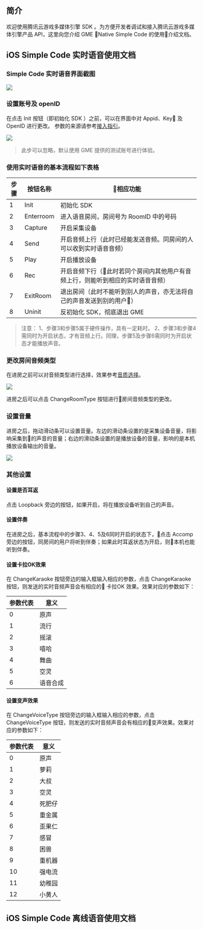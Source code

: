 ## 简介

欢迎使用腾讯云游戏多媒体引擎 SDK 。为方便开发者调试和接入腾讯云游戏多媒体引擎产品 API，这里向您介绍 GME Native Simple Code 的使用介绍文档。


## iOS Simple Code 实时语音使用文档

### Simple Code 实时语音界面截图

![](https://main.qcloudimg.com/raw/8dedada55d29b5c9d4e6b5e6058caf24/iOSSimpleCode.png)

### 设置账号及 openID
在点击 Init 按钮（即初始化 SDK ）之前，可以在界面中对 Appid、Key 及 OpenID 进行更改。
参数的来源请参考[接入指引](https://cloud.tencent.com/document/product/607/10782#5..E9.89.B4.E6.9D.83.E4.BF.A1.E6.81.AF.E6.A8.A1.E5.9D.97.EF.BC.8C.E5.8F.AF.E8.8E.B7.E5.8F.96.E5.BA.94.E7.94.A8.E7.9B.B8.E5.BA.94.E7.9A.84.E9.89.B4.E6.9D.83.E3.80.82)。

![](https://main.qcloudimg.com/raw/3694b25f16bd8d3a93385294c1f3332d/iosSimpleCode_1.png)

> 此步可以忽略，默认使用 GME 提供的测试账号进行体验。

### 使用实时语音的基本流程如下表格

|步骤|按钮名称|相应功能|
|----|----|---|
|1|Init|初始化 SDK|
|2|Enterroom|进入语音房间，房间号为 RoomID 中的号码|
|3|Capture|开启采集设备|
|4|Send|开启音频上行（此时已经能发送音频。同房间的人可以收到实时语音音频）|
|5|Play|开启播放设备|
|6|Rec|开启音频下行（此时若同个房间内其他用户有音频上行，则能听到相应的实时语音音频）|
|7|ExitRoom|退出房间（此时不能听到别人的声音，亦无法将自己的声音发送到别的用户）|
|8|Uninit|反初始化 SDK，彻底退出 GME|

> 注意：
> 1、步骤3和步骤5属于硬件操作，具有一定耗时。
> 2、步骤3和步骤4需同时为开启状态，才有音频上行。同理，步骤5及步骤6需同时为开启状态才能播放声音。


### 更改房间音频类型
在进房之前可以对音频类型进行选择，效果参考[音质选择](https://cloud.tencent.com/document/product/607/18522)。

![](https://main.qcloudimg.com/raw/25929745d76d6e1de3adc16055729d0e/iosSimpleCode_2.png)

进房之后可以点击 ChangeRoomType 按钮进行房间音频类型的更改。


###  设置音量
进房之后，拖动滑动条可以设置音量。左边的滑动条设置的是采集设备音量，将影响采集到的声音的音量；右边的滑动条设置的是播放设备的音量，影响的是本机播放设备输出的音量。

![](https://main.qcloudimg.com/raw/be4a7063f30e264ac8adf45e95d08598/iosSimpleCode_3.png)

### 其他设置
#### 设置是否耳返
点击 Loopback 旁边的按钮，如果开启，将在播放设备听到自己的声音。
#### 设置伴奏
在进房之后，基本流程中的步骤3、4、5及6同时开启的状态下，点击 Accomp 旁边的按钮，同房间的用户将听到伴奏；如果此时耳返状态为开启，则本机也能听到伴奏。
#### 设置卡拉OK效果
在 ChangeKaraoke 按钮旁边的输入框输入相应的参数，点击 ChangeKaraoke 按钮，则发送的实时音频声音会有相应的 卡拉OK 效果。效果对应的参数如下：

|参数代表|意义|
|-------------|------------- |
|0	|原声			|
|1	|流行			|
|2	|摇滚			|
|3	|嘻哈			|
|4	|舞曲			|
|5	|空灵			|
|6	|语音合成			|

#### 设置变声效果
在 ChangeVoiceType 按钮旁边的输入框输入相应的参数，点击 ChangeVoiceType 按钮，则发送的实时音频声音会有相应的变声效果。效果对应的参数如下：

|参数代表|意义|
|-------------|------------- |
|0	|原声			|
|1	|萝莉			|
|2	|大叔			|
|3	|空灵			|
|4	|死肥仔			|
|5	|重金属			|
|6	|歪果仁			|
|7	|感冒			|
|8	|困兽			|
|9	|重机器			|
|10	|强电流			|
|11	|幼稚园			|
|12	|小黄人			|


## iOS Simple Code 离线语音使用文档